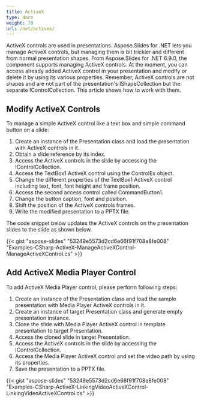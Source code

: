 ```yaml
---
title: ActiveX
type: docs
weight: 70
url: /net/activex/
---
```




ActiveX controls are used in presentations. Aspose.Slides for .NET lets you manage ActiveX controls, but managing them is bit trickier and different from normal presentation shapes. From Aspose.Slides for .NET 6.9.0, the component supports managing ActiveX controls. At the moment, you can access already added ActiveX control in your presentation and modify or delete it by using its various properties. Remember, ActiveX controls are not shapes and are not part of the presentation's IShapeCollection but the separate IControlCollection. This article shows how to work with them.
## **Modify ActiveX Controls**
To manage a simple ActiveX control like a text box and simple command button on a slide:

1. Create an instance of the Presentation class and load the presentation with ActiveX controls in it.
1. Obtain a slide reference by its index.
1. Access the ActiveX controls in the slide by accessing the IControlCollection.
1. Access the TextBox1 ActiveX control using the ControlEx object.
1. Change the different properties of the TextBox1 ActiveX control including text, font, font height and frame position.
1. Access the second access control called CommandButton1.
1. Change the button caption, font and position.
1. Shift the position of the ActiveX controls frames.
1. Write the modified presentation to a PPTX file.

The code snippet below updates the ActiveX controls on the presentation slides to the slide as shown below.

{{< gist "aspose-slides" "53249e5573d2cd6e66f91f708e8fe008" "Examples-CSharp-ActiveX-ManageActiveXControl-ManageActiveXControl.cs" >}}
## **Add ActiveX Media Player Control**
To add ActiveX Media Player control, please perform following steps:

1. Create an instance of the Presentation class and load the sample presentation with Media Player ActiveX controls in it.
1. Create an instance of target Presentation class and generate empty presentation instance.
1. Clone the slide with Media Player ActiveX control in template presentation to target Presentation.
1. Access the cloned slide in target Presentation.
1. Access the ActiveX controls in the slide by accessing the IControlCollection.
1. Access the Media Player ActiveX control and set the video path by using its properties.
1. Save the presentation to a PPTX file.

{{< gist "aspose-slides" "53249e5573d2cd6e66f91f708e8fe008" "Examples-CSharp-ActiveX-LinkingVideoActiveXControl-LinkingVideoActiveXControl.cs" >}}
